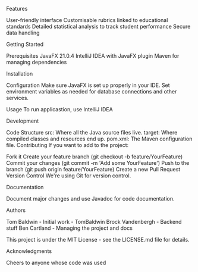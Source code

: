 Features

User-friendly interface Customisable rubrics linked to educational standards Detailed statistical analysis to track student performance Secure data handling

Getting Started

Prerequisites JavaFX 21.0.4 IntelliJ IDEA with JavaFX plugin Maven for managing dependencies

Installation

Configuration Make sure JavaFX is set up properly in your IDE. Set environment variables as needed for database connections and other services.

Usage To run applicastion, use IntelliJ IDEA

Development

Code Structure src: Where all the Java source files live. target: Where compiled classes and resources end up. pom.xml: The Maven configuration file. Contributing If you want to add to the project:

Fork it Create your feature branch (git checkout -b feature/YourFeature) Commit your changes (git commit -m 'Add some YourFeature') Push to the branch (git push origin feature/YourFeature) Create a new Pull Request Version Control We're using Git for version control.

Documentation

Document major changes and use Javadoc for code documentation.

Authors

Tom Baldwin - Initial work - TomBaldwin 
Brock Vandenbergh - Backend stuff
Ben Cartland - Managing the project and docs

This project is under the MIT License - see the LICENSE.md file for details.

Acknowledgments

Cheers to anyone whose code was used
